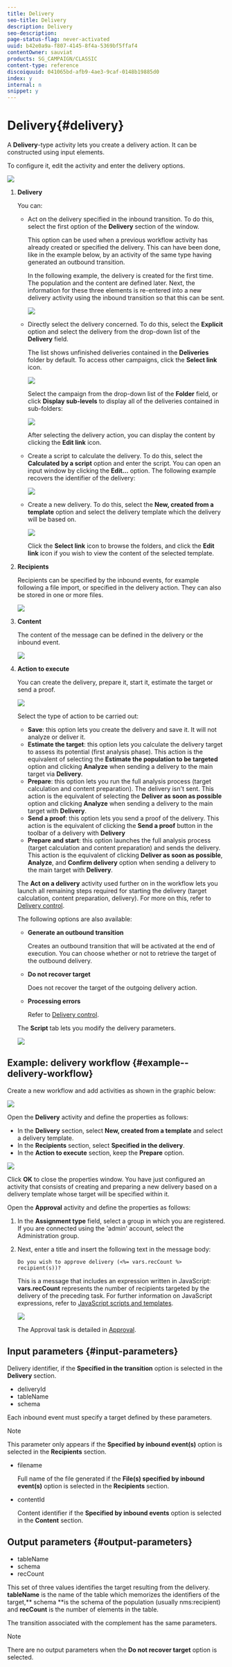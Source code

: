 ```yaml
---
title: Delivery
seo-title: Delivery
description: Delivery
seo-description: 
page-status-flag: never-activated
uuid: b42e0a9a-f807-4145-8f4a-5369bf5ffaf4
contentOwner: sauviat
products: SG_CAMPAIGN/CLASSIC
content-type: reference
discoiquuid: 041065bd-afb9-4ae3-9caf-0148b19885d0
index: y
internal: n
snippet: y
---
```


# Delivery{#delivery}

A **Delivery**-type activity lets you create a delivery action. It can be constructed using input elements.

To configure it, edit the activity and enter the delivery options.

![](assets/edit_diffusion.png)

1. **Delivery**

   You can:

    * Act on the delivery specified in the inbound transition. To do this, select the first option of the **Delivery** section of the window.

      This option can be used when a previous workflow activity has already created or specified the delivery. This can have been done, like in the example below, by an activity of the same type having generated an outbound transition.

      In the following example, the delivery is created for the first time. The population and the content are defined later. Next, the information for these three elements is re-entered into a new delivery activity using the inbound transition so that this can be sent.
    
      ![](assets/specified_transition_option_exemple.png)

    * Directly select the delivery concerned. To do this, select the **Explicit** option and select the delivery from the drop-down list of the **Delivery** field.

      The list shows unfinished deliveries contained in the **Deliveries** folder by default. To access other campaigns, click the **Select link** icon.
    
      ![](assets/diffusion_edit_1.png)

      Select the campaign from the drop-down list of the **Folder** field, or click **Display sub-levels** to display all of the deliveries contained in sub-folders:
    
      ![](assets/diffusion_edit_2.png)

      After selecting the delivery action, you can display the content by clicking the **Edit link** icon.
    
    * Create a script to calculate the delivery. To do this, select the **Calculated by a script** option and enter the script. You can open an input window by clicking the **Edit...** option. The following example recovers the identifier of the delivery:
    
      ![](assets/diffusion_edit_3.png)

    * Create a new delivery. To do this, select the **New, created from a template** option and select the delivery template which the delivery will be based on.
    
      ![](assets/diffusion_edit_4.png)

      Click the **Select link** icon to browse the folders, and click the **Edit link** icon if you wish to view the content of the selected template.

1. **Recipients**

   Recipients can be specified by the inbound events, for example following a file import, or specified in the delivery action. They can also be stored in one or more files.

   ![](assets/diffusion_edit_5.png)

1. **Content**

   The content of the message can be defined in the delivery or the inbound event.

   ![](assets/diffusion_edit_6.png)

1. **Action to execute**

   You can create the delivery, prepare it, start it, estimate the target or send a proof. 

   ![](assets/diffusion_edit_7.png)

   Select the type of action to be carried out:

    * **Save**: this option lets you create the delivery and save it. It will not analyze or deliver it.
    * **Estimate the target**: this option lets you calculate the delivery target to assess its potential (first analysis phase). This action is the equivalent of selecting the **Estimate the population to be targeted** option and clicking **Analyze** when sending a delivery to the main target via **Delivery**.
    * **Prepare**: this option lets you run the full analysis process (target calculation and content preparation). The delivery isn't sent. This action is the equivalent of selecting the **Deliver as soon as possible** option and clicking **Analyze** when sending a delivery to the main target with **Delivery**.
    * **Send a proof**: this option lets you send a proof of the delivery. This action is the equivalent of clicking the **Send a proof** button in the toolbar of a delivery with **Delivery** 
    * **Prepare and start**: this option launches the full analysis process (target calculation and content preparation) and sends the delivery. This action is the equivalent of clicking **Deliver as soon as possible**, **Analyze**, and **Confirm delivery** option when sending a delivery to the main target with **Delivery**.

   The **Act on a delivery** activity used further on in the workflow lets you launch all remaining steps required for starting the delivery (target calculation, content preparation, delivery). For more on this, refer to [Delivery control](../../workflow/using/delivery-control.md).

   The following options are also available:

    * **Generate an outbound transition**

      Creates an outbound transition that will be activated at the end of execution. You can choose whether or not to retrieve the target of the outbound delivery.
    
    * **Do not recover target**

      Does not recover the target of the outgoing delivery action.
    
    * **Processing errors**

      Refer to [Delivery control](../../workflow/using/delivery-control.md).

   The **Script** tab lets you modify the delivery parameters.

   ![](assets/edit_diffusion_fil_script.png)

## Example: delivery workflow {#example--delivery-workflow}

Create a new workflow and add activities as shown in the graphic below:

![](assets/new-workflow-5.png)

Open the **Delivery** activity and define the properties as follows:

* In the **Delivery** section, select **New, created from a template** and select a delivery template. 
* In the **Recipients** section, select **Specified in the delivery**. 
* In the **Action to execute** section, keep the **Prepare** option.

![](assets/new-workflow-param-delivery.png)

Click **OK** to close the properties window. You have just configured an activity that consists of creating and preparing a new delivery based on a delivery template whose target will be specified within it.

Open the **Approval** activity and define the properties as follows:

1. In the **Assignment type** field, select a group in which you are registered. If you are connected using the 'admin' account, select the Administration group.
1. Next, enter a title and insert the following text in the message body:

   ```
   Do you wish to approve delivery (<%= vars.recCount %> recipient(s))?
   ```

   This is a message that includes an expression written in JavaScript: **vars.recCount** represents the number of recipients targeted by the delivery of the preceding task. For further information on JavaScript expressions, refer to [JavaScript scripts and templates](../../workflow/using/javascript-scripts-and-templates.md).

   ![](assets/new-workflow-param-validation.png)

   The Approval task is detailed in [Approval](../../workflow/using/approval.md).

## Input parameters {#input-parameters}

Delivery identifier, if the **Specified in the transition** option is selected in the **Delivery** section.

* deliveryId
* tableName
* schema

Each inbound event must specify a target defined by these parameters.

>[!NOTE]
>
>This parameter only appears if the **Specified by inbound event(s)** option is selected in the **Recipients** section.

* filename

  Full name of the file generated if the **File(s) specified by inbound event(s)** option is selected in the **Recipients** section.

* contentId

  Content identifier if the **Specified by inbound events** option is selected in the **Content** section.

## Output parameters {#output-parameters}

* tableName
* schema
* recCount

This set of three values identifies the target resulting from the delivery. **tableName** is the name of the table which memorizes the identifiers of the target,** schema **is the schema of the population (usually nms:recipient) and **recCount** is the number of elements in the table.

The transition associated with the complement has the same parameters.

>[!NOTE]
>
>There are no output parameters when the **Do not recover target** option is selected.

